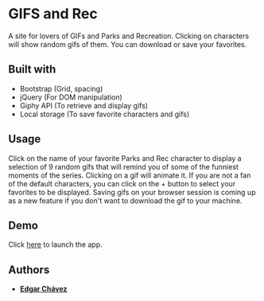 # GIFS and Rec

A site for lovers of GIFs and Parks and Recreation. Clicking on characters will show random gifs of them. You can download or save your favorites.


## Built with

* Bootstrap (Grid, spacing)
* jQuery (For DOM manipulation)
* Giphy API (To retrieve and display gifs)
* Local storage (To save favorite characters and gifs)


## Usage
Click on the name of your favorite Parks and Rec character to display a selection of 9 random gifs that will remind you of some of the funniest moments of the series. Clicking on a gif will animate it. If you are not a fan of the default characters, you can click on the + button to select your favorites to be displayed. Saving gifs on your browser session is coming up as a new feature if you don't want to download the gif to your machine.


## Demo

Click [here](https://edgar821.github.io/gifs-and-rec/) to launch the app.


## Authors

* **[Edgar Chávez](https://github.com/edgar821)**